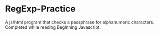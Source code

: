 # RegExp-Practice
A js/html program that checks a passphrase for alphanumeric characters. Completed while reading Beginning Javascript. 
